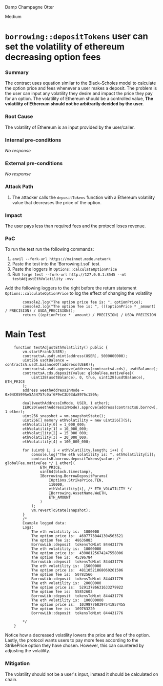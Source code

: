 Damp Champagne Otter

Medium

# `borrowing::depositTokens` user can set the volatility of ethereum decreasing option fees

### Summary

The contract uses equation similar to the Black–Scholes model to calculate the option price and fees whenever a user makes a deposit. The problem is the user can input any volatility they desire and impact the price they pay for an option. The volatility of Ethereum should be a controlled value, **The volatility of Ethereum should not be arbitrarily decided by the user.**


### Root Cause

The volatility of Ethereum is an input provided by the user/caller.

### Internal pre-conditions

_No response_

### External pre-conditions

_No response_

### Attack Path

1. The attacker calls the `depositTokens` function with a Ethereum volatility value that decreases the price of the option.

### Impact

The user pays less than required fees and the protocol loses revenue. 

### PoC

To run the test run the following commands:
1. `anvil --fork-url https://mainnet.mode.network`
2. Paste the test into the 'Borrowing.t.sol` test.
3. Paste the loggers in `Options::calculateOptionPrice` 
4.  Run `forge test --fork-url http://127.0.0.1:8545 --mt testAdjustEthVolatility -vvv`

Add the following loggers to the right before the return statement `Options::calculateOptionPrice` to log the effect of changing the volatility
```solidity
        console2.log("The option price fee is: ", optionPrice);
        console2.log("The option fee is: ", (((optionPrice * _amount) / PRECISION) / USDA_PRECISION));
        return ((optionPrice * _amount) / PRECISION) / USDA_PRECISION
```


# Main Test
```solidity
    function testAdjustEthVolatility() public {
        vm.startPrank(USER);
        contractsA.usdt.mint(address(USER), 5000000000);
        uint256 usdtBalance = contractsA.usdt.balanceOf(address(USER));
        contractsA.usdt.approve(address(contractsA.cds), usdtBalance);
        contractsA.cds.deposit{value: globalFee.nativeFee}(
            uint128(usdtBalance), 0, true, uint128(usdtBalance), ETH_PRICE
        );
        address weethAddressInMode = 0x04C0599Ae5A44757c0af6F9eC3b93da8976c150A;

        deal(weethAddressInMode, USER, 1 ether);
        IERC20(weethAddressInMode).approve(address(contractsB.borrow), 1 ether);
        uint256 snapshot = vm.snapshotState();
        uint256[] memory ethVolatility = new uint256[](5);
        ethVolatility[0] = 1_000_000;
        ethVolatility[1] = 10_000_000;
        ethVolatility[2] = 15_000_000;
        ethVolatility[3] = 20_000_000;
        ethVolatility[4] = 100_000_000;

        for (uint8 i; i < ethVolatility.length; i++) {
            console.log("The eth volatility is: ", ethVolatility[i]);
            contractsB.borrow.depositTokens{value: /* globalFee.nativeFee */ 1 ether}(
                ETH_PRICE,
                uint64(block.timestamp),
                IBorrowing.BorrowDepositParams(
                    IOptions.StrikePrice.TEN,
                    110000,
                    ethVolatility[i], /* ETH_VOLATILITY */
                    IBorrowing.AssetName.WeETH,
                    ETH_AMOUNT
                )
            );
            vm.revertToState(snapshot);
        }
        /* 
        Example logged data:
        Logs:
            The eth volatility is:  1000000
            The option price is:  46077738441304563521
            The option fee is:  48636883
            BorrowLib::deposit  tokensToMint 844431776
            The eth volatility is:  10000000
            The option price is:  43008125674247558006
            The option fee is:  45396784
            BorrowLib::deposit  tokensToMint 844431776
            The eth volatility is:  15000000
            The option price is:  48110521868060261506
            The option fee is:  50782566
            BorrowLib::deposit  tokensToMint 844431776
            The eth volatility is:  20000000
            The option price is:  52913786631633279922
            The option fee is:  55852603
            BorrowLib::deposit  tokensToMint 844431776
            The eth volatility is:  100000000
            The option price is:  103987768397541857455
            The option fee is:  109763220
            BorrowLib::deposit  tokensToMint 844431776

        */
    }
```

Notice how a decreased volatility lowers the price and fee of the option.
Lastly, the protocol wants users to pay more fees according to the StrikePrice option they have chosen. However, this can countered by adjusting the volatility. 

### Mitigation

The volatility should not be a user's input, instead it should be calculated on chain. 